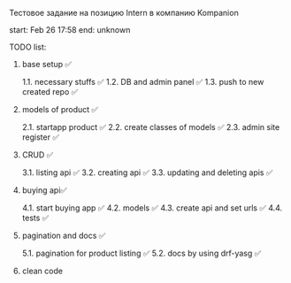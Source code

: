 Тестовое задание на позицию Intern в компанию Kompanion

start: Feb 26 17:58
end: unknown 

TODO list:

1. base setup ✅

	1.1. necessary stuffs ✅
	1.2. DB and admin panel ✅ 
	1.3. push to new created repo ✅
	
2. models of product ✅

	2.1. startapp product ✅
	2.2. create classes of models ✅
	2.3. admin site register ✅
	
3. CRUD ✅

	3.1. listing api ✅
	3.2. creating api ✅
	3.3. updating and deleting apis ✅

4. buying api✅

	4.1. start buying app ✅
	4.2. models ✅
	4.3. create api and set urls ✅
	4.4. tests ✅ 
	
5. pagination and docs ✅

	5.1. pagination for product listing ✅
	5.2. docs by using drf-yasg ✅

6. clean code




